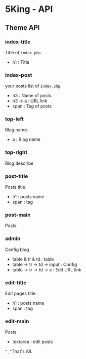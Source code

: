 # 5King - API

## Theme API

### index-title

Title of `index.php`.

- h1 : Title

### index-post

your posts list of `index.php`.

- h3 : Name of posts
- h3 -> a : URL link
- span : Tag of posts

### top-left

Blog name.

- a : Blog name

### top-right

Blog describe

### post-title

Posts title.

- h1 : posts name
- span : tag

### post-main

Posts

### admin

Config blog

- table & tr & td : table
- table -> tr -> td -> input : Config
- table -> tr -> td -> a : Edit URL link

### edit-title

Edit pages title.

- h1 : posts name
- span : tag

### edit-main

Posts

- textarea : edit posts

`^_^`That's All.
